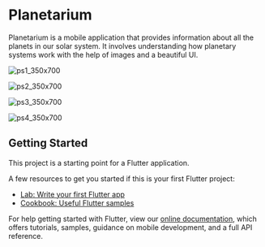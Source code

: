 # Planetarium

Planetarium is a mobile application that provides information about all the planets in our solar system. It involves understanding how planetary systems work with the help of images and a beautiful UI.

![ps1_350x700](https://user-images.githubusercontent.com/73191264/111869697-90b09480-89a6-11eb-92c8-55a6266c1d0c.png)

![ps2_350x700](https://user-images.githubusercontent.com/73191264/111869702-94441b80-89a6-11eb-8707-23ff869d8043.png)

![ps3_350x700](https://user-images.githubusercontent.com/73191264/111869707-97d7a280-89a6-11eb-9d79-6d2c1ad914a2.png)

![ps4_350x700](https://user-images.githubusercontent.com/73191264/111869713-a02fdd80-89a6-11eb-9716-bf76b495145e.png)

## Getting Started

This project is a starting point for a Flutter application.

A few resources to get you started if this is your first Flutter project:

- [Lab: Write your first Flutter app](https://flutter.dev/docs/get-started/codelab)
- [Cookbook: Useful Flutter samples](https://flutter.dev/docs/cookbook)

For help getting started with Flutter, view our
[online documentation](https://flutter.dev/docs), which offers tutorials,
samples, guidance on mobile development, and a full API reference.
